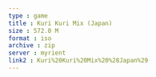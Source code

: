 ```yaml
---
type : game
title : Kuri Kuri Mix (Japan)
size : 572.0 M
format : iso
archive : zip
server : myrient
link2 : Kuri%20Kuri%20Mix%20%28Japan%29
---
```

